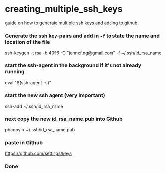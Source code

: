 # creating_multiple_ssh_keys
guide on how to generate multiple ssh keys and adding to github

 ### Generate the ssh key-pairs and add in `-f` to state the name and location of the file
 ssh-keygen -t rsa -b 4096 -C "jennxf.ng@gmail.com" -f ~/.ssh/id_rsa_name

### start the ssh-agent in the background if it's not already running
eval "$(ssh-agent -s)"

### start the new ssh agent (very important)
ssh-add ~/.ssh/id_rsa_name

### next copy the new id_rsa_name.pub into Github
pbcopy < ~/.ssh/id_rsa_name.pub 

### paste in Github
https://github.com/settings/keys

### Done
